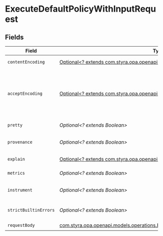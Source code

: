 # ExecuteDefaultPolicyWithInputRequest


## Fields

| Field                                                                                                                                                                                                         | Type                                                                                                                                                                                                          | Required                                                                                                                                                                                                      | Description                                                                                                                                                                                                   |
| ------------------------------------------------------------------------------------------------------------------------------------------------------------------------------------------------------------- | ------------------------------------------------------------------------------------------------------------------------------------------------------------------------------------------------------------- | ------------------------------------------------------------------------------------------------------------------------------------------------------------------------------------------------------------- | ------------------------------------------------------------------------------------------------------------------------------------------------------------------------------------------------------------- |
| `contentEncoding`                                                                                                                                                                                             | [Optional<? extends com.styra.opa.openapi.models.shared.GzipContentEncoding>](../../models/shared/GzipContentEncoding.md)                                                                                     | :heavy_minus_sign:                                                                                                                                                                                            | Indicates that the request body is gzip encoded                                                                                                                                                               |
| `acceptEncoding`                                                                                                                                                                                              | [Optional<? extends com.styra.opa.openapi.models.shared.GzipAcceptEncoding>](../../models/shared/GzipAcceptEncoding.md)                                                                                       | :heavy_minus_sign:                                                                                                                                                                                            | Indicates the server should respond with a gzip encoded body. The server will send the compressed response only if its length is above `server.encoding.gzip.min_length` value. See the configuration section |
| `pretty`                                                                                                                                                                                                      | *Optional<? extends Boolean>*                                                                                                                                                                                 | :heavy_minus_sign:                                                                                                                                                                                            | If parameter is `true`, response will formatted for humans.                                                                                                                                                   |
| `provenance`                                                                                                                                                                                                  | *Optional<? extends Boolean>*                                                                                                                                                                                 | :heavy_minus_sign:                                                                                                                                                                                            | If parameter is true, response will include build/version info in addition to the result.                                                                                                                     |
| `explain`                                                                                                                                                                                                     | [Optional<? extends com.styra.opa.openapi.models.shared.Explain>](../../models/shared/Explain.md)                                                                                                             | :heavy_minus_sign:                                                                                                                                                                                            | Return query explanation in addition to result.                                                                                                                                                               |
| `metrics`                                                                                                                                                                                                     | *Optional<? extends Boolean>*                                                                                                                                                                                 | :heavy_minus_sign:                                                                                                                                                                                            | Return query performance metrics in addition to result.                                                                                                                                                       |
| `instrument`                                                                                                                                                                                                  | *Optional<? extends Boolean>*                                                                                                                                                                                 | :heavy_minus_sign:                                                                                                                                                                                            | Instrument query evaluation and return a superset of performance metrics in addition to result.                                                                                                               |
| `strictBuiltinErrors`                                                                                                                                                                                         | *Optional<? extends Boolean>*                                                                                                                                                                                 | :heavy_minus_sign:                                                                                                                                                                                            | Treat built-in function call errors as fatal and return an error immediately.                                                                                                                                 |
| `requestBody`                                                                                                                                                                                                 | [com.styra.opa.openapi.models.operations.ExecuteDefaultPolicyWithInputRequestBody](../../models/operations/ExecuteDefaultPolicyWithInputRequestBody.md)                                                       | :heavy_check_mark:                                                                                                                                                                                            | The input document                                                                                                                                                                                            |